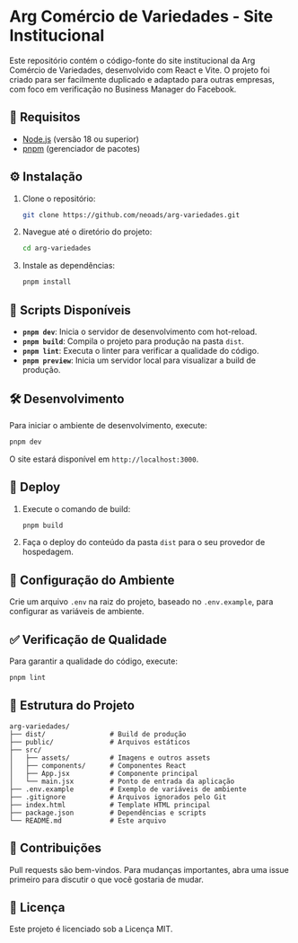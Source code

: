 # Arg Comércio de Variedades - Site Institucional

Este repositório contém o código-fonte do site institucional da Arg Comércio de Variedades, desenvolvido com React e Vite. O projeto foi criado para ser facilmente duplicado e adaptado para outras empresas, com foco em verificação no Business Manager do Facebook.

## 🚀 Requisitos

- [Node.js](https://nodejs.org/) (versão 18 ou superior)
- [pnpm](https://pnpm.io/) (gerenciador de pacotes)

## ⚙️ Instalação

1. Clone o repositório:
   ```bash
   git clone https://github.com/neoads/arg-variedades.git
   ```

2. Navegue até o diretório do projeto:
   ```bash
   cd arg-variedades
   ```

3. Instale as dependências:
   ```bash
   pnpm install
   ```

## 📜 Scripts Disponíveis

- **`pnpm dev`**: Inicia o servidor de desenvolvimento com hot-reload.
- **`pnpm build`**: Compila o projeto para produção na pasta `dist`.
- **`pnpm lint`**: Executa o linter para verificar a qualidade do código.
- **`pnpm preview`**: Inicia um servidor local para visualizar a build de produção.

## 🛠️ Desenvolvimento

Para iniciar o ambiente de desenvolvimento, execute:

```bash
pnpm dev
```

O site estará disponível em `http://localhost:3000`.

## 🚀 Deploy

1. Execute o comando de build:
   ```bash
   pnpm build
   ```

2. Faça o deploy do conteúdo da pasta `dist` para o seu provedor de hospedagem.

## 🔧 Configuração do Ambiente

Crie um arquivo `.env` na raiz do projeto, baseado no `.env.example`, para configurar as variáveis de ambiente.

## ✅ Verificação de Qualidade

Para garantir a qualidade do código, execute:

```bash
pnpm lint
```

## 📂 Estrutura do Projeto

```
arg-variedades/
├── dist/                # Build de produção
├── public/              # Arquivos estáticos
├── src/
│   ├── assets/          # Imagens e outros assets
│   ├── components/      # Componentes React
│   ├── App.jsx          # Componente principal
│   └── main.jsx         # Ponto de entrada da aplicação
├── .env.example         # Exemplo de variáveis de ambiente
├── .gitignore           # Arquivos ignorados pelo Git
├── index.html           # Template HTML principal
├── package.json         # Dependências e scripts
└── README.md            # Este arquivo
```

## 🤝 Contribuições

Pull requests são bem-vindos. Para mudanças importantes, abra uma issue primeiro para discutir o que você gostaria de mudar.

## 📄 Licença

Este projeto é licenciado sob a Licença MIT.

